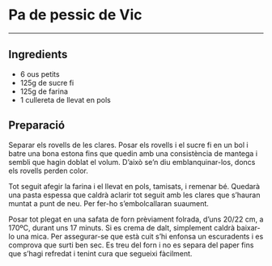 # Pa de pessic de Vic

---

## Ingredients
* 6 ous petits
* 125g de sucre fi
* 125g de farina
* 1 cullereta de llevat en pols

## Preparació
Separar els rovells de les clares. Posar els rovells i el sucre fi en un bol i batre una bona estona fins que quedin amb una consistència de mantega i sembli que hagin doblat el volum. D’això se’n diu emblanquinar-los, doncs els rovells perden color.

Tot seguit afegir la farina i el llevat en pols, tamisats, i remenar bé. Quedarà una pasta espessa que caldrà aclarir tot seguit amb les clares que s’hauran muntat a punt de neu. Per fer-ho s’embolcallaran suaument.

Posar tot plegat en una safata de forn prèviament folrada, d’uns 20/22 cm, a 170ºC, durant uns 17 minuts. Si es crema de dalt, simplement caldrà baixar-lo una mica. Per assegurar-se que està cuit s’hi enfonsa un escuradents i es comprova que surti ben sec. Es treu del forn i no es separa del paper fins que s’hagi refredat i tenint cura que segueixi fàcilment.
